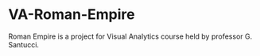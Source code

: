 # VA-Roman-Empire
Roman Empire is a project for Visual Analytics course held by professor G. Santucci.

